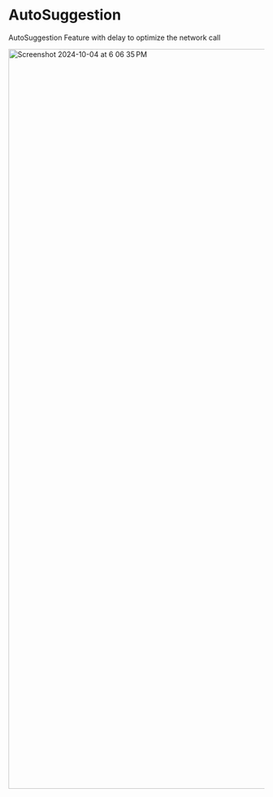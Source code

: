 # AutoSuggestion
AutoSuggestion Feature with delay to optimize the network call

<img width="1454" alt="Screenshot 2024-10-04 at 6 06 35 PM" src="https://github.com/user-attachments/assets/1c37dcab-6026-4644-94f3-833beae1d4b5">

